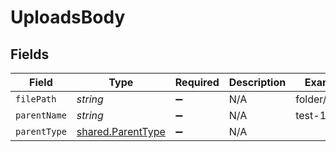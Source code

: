 # UploadsBody


## Fields

| Field                                                  | Type                                                   | Required                                               | Description                                            | Example                                                |
| ------------------------------------------------------ | ------------------------------------------------------ | ------------------------------------------------------ | ------------------------------------------------------ | ------------------------------------------------------ |
| `filePath`                                             | *string*                                               | :heavy_minus_sign:                                     | N/A                                                    | folder/file.txt                                        |
| `parentName`                                           | *string*                                               | :heavy_minus_sign:                                     | N/A                                                    | test-1                                                 |
| `parentType`                                           | [shared.ParentType](../../models/shared/parenttype.md) | :heavy_minus_sign:                                     | N/A                                                    |                                                        |